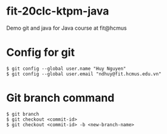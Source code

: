 # fit-20clc-ktpm-java
Demo git and java for Java course at fit@hcmus

# Config for git
```shell
$ git config --global user.name "Huy Nguyen"
$ git config --global user.email "ndhuy@fit.hcmus.edu.vn"
```

# Git branch command
```shell
$ git branch
$ git checkout <commit-id>
$ git checkout <commit-id> -b <new-branch-name>
```